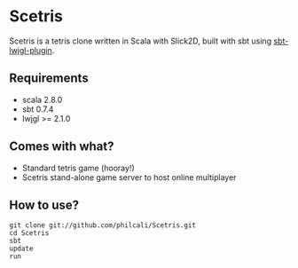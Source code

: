 # Scetris

Scetris is a tetris clone written in Scala with Slick2D, built with sbt using [sbt-lwjgl-plugin].

## Requirements

  * scala 2.8.0
  * sbt 0.7.4
  * lwjgl >= 2.1.0

## Comes with what?

  * Standard tetris game (hooray!)
  * Scetris stand-alone game server to host online multiplayer

## How to use?

    git clone git://github.com/philcali/Scetris.git
    cd Scetris
    sbt
    update
    run

[sbt-lwjgl-plugin]: http://github.com/philcali/sbt-lwjgl-plugin
